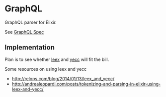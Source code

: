 GraphQL
=======

GraphQL parser for Elixir.

See [GraphQL Spec](http://facebook.github.io/graphql/)

Implementation
--------------

Plan is to see whether [leex](http://erlang.org/doc/man/leex.html) and [yecc](http://erlang.org/doc/man/yecc.html) will fit the bill.

Some resources on using leex and yecc

* http://relops.com/blog/2014/01/13/leex_and_yecc/
* http://andrealeopardi.com/posts/tokenizing-and-parsing-in-elixir-using-leex-and-yecc/
